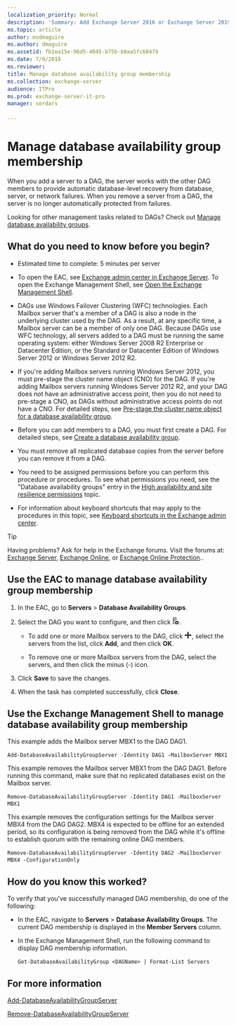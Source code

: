 ```yaml
---
localization_priority: Normal
description: 'Summary: Add Exchange Server 2016 or Exchange Server 2019 to, or remove them from, a database availability group (DAG).'
ms.topic: article
author: msdmaguire
ms.author: dmaguire
ms.assetid: fb2ea15e-96d5-4045-b75b-b0aa5fc60479
ms.date: 7/9/2018
ms.reviewer: 
title: Manage database availability group membership
ms.collection: exchange-server
audience: ITPro
ms.prod: exchange-server-it-pro
manager: serdars

---
```


# Manage database availability group membership

When you add a server to a DAG, the server works with the other DAG members to provide automatic database-level recovery from database, server, or network failures. When you remove a server from a DAG, the server is no longer automatically protected from failures.

Looking for other management tasks related to DAGs? Check out [Manage database availability groups](manage-dags.md).

## What do you need to know before you begin?

- Estimated time to complete: 5 minutes per server

- To open the EAC, see [Exchange admin center in Exchange Server](../../architecture/client-access/exchange-admin-center.md). To open the Exchange Management Shell, see [Open the Exchange Management Shell](http://technet.microsoft.com/library/63976059-25f8-4b4f-b597-633e78b803c0.aspx).

- DAGs use Windows Failover Clustering (WFC) technologies. Each Mailbox server that's a member of a DAG is also a node in the underlying cluster used by the DAG. As a result, at any specific time, a Mailbox server can be a member of only one DAG. Because DAGs use WFC technology, all servers added to a DAG must be running the same operating system: either Windows Server 2008 R2 Enterprise or Datacenter Edition, or the Standard or Datacenter Edition of Windows Server 2012 or Windows Server 2012 R2.

- If you're adding Mailbox servers running Windows Server 2012, you must pre-stage the cluster name object (CNO) for the DAG. If you're adding Mailbox servers running Windows Server 2012 R2, and your DAG does not have an administrative access point, then you do not need to pre-stage a CNO, as DAGs without administrative access points do not have a CNO. For detailed steps, see [Pre-stage the cluster name object for a database availability group](pre-stage-dag-cnos.md).

- Before you can add members to a DAG, you must first create a DAG. For detailed steps, see [Create a database availability group](create-dags.md).

- You must remove all replicated database copies from the server before you can remove it from a DAG.

- You need to be assigned permissions before you can perform this procedure or procedures. To see what permissions you need, see the "Database availability groups" entry in the [High availability and site resilience permissions](../../permissions/feature-permissions/ha-permissions.md) topic.

- For information about keyboard shortcuts that may apply to the procedures in this topic, see [Keyboard shortcuts in the Exchange admin center](../../about-documentation/exchange-admin-center-keyboard-shortcuts.md).

> [!TIP]
> Having problems? Ask for help in the Exchange forums. Visit the forums at: [Exchange Server](https://go.microsoft.com/fwlink/p/?linkId=60612), [Exchange Online](https://go.microsoft.com/fwlink/p/?linkId=267542), or [Exchange Online Protection](https://go.microsoft.com/fwlink/p/?linkId=285351)..

## Use the EAC to manage database availability group membership

1. In the EAC, go to **Servers** \> **Database Availability Groups**.

2. Select the DAG you want to configure, and then click ![Manage DAG members](../../media/ITPro_EAC_ManageDagMembersIcon.png).

   - To add one or more Mailbox servers to the DAG, click ![Add icon](../../media/ITPro_EAC_AddIcon.png), select the servers from the list, click **Add**, and then click **OK**.

   - To remove one or more Mailbox servers from the DAG, select the servers, and then click the minus (-) icon.

3. Click **Save** to save the changes.

4. When the task has completed successfully, click **Close**.

## Use the Exchange Management Shell to manage database availability group membership

This example adds the Mailbox server MBX1 to the DAG DAG1.

```
Add-DatabaseAvailabilityGroupServer -Identity DAG1 -MailboxServer MBX1
```

This example removes the Mailbox server MBX1 from the DAG DAG1. Before running this command, make sure that no replicated databases exist on the Mailbox server.

```
Remove-DatabaseAvailabilityGroupServer -Identity DAG1 -MailboxServer MBX1
```

This example removes the configuration settings for the Mailbox server MBX4 from the DAG DAG2. MBX4 is expected to be offline for an extended period, so its configuration is being removed from the DAG while it's offline to establish quorum with the remaining online DAG members.

```
Remove-DatabaseAvailabilityGroupServer -Identity DAG2 -MailboxServer MBX4 -ConfigurationOnly
```

## How do you know this worked?

To verify that you've successfully managed DAG membership, do one of the following:

- In the EAC, navigate to **Servers** \> **Database Availability Groups**. The current DAG membership is displayed in the **Member Servers** column.

- In the Exchange Management Shell, run the following command to display DAG membership information.

  ```
  Get-DatabaseAvailabilityGroup <DAGName> | Format-List Servers
  ```

## For more information

[Add-DatabaseAvailabilityGroupServer](http://technet.microsoft.com/library/6bd0a3fe-dec6-47c2-b9a3-8dffb60e4aad.aspx)

[Remove-DatabaseAvailabilityGroupServer](http://technet.microsoft.com/library/49290be7-9d3d-4bc3-80ea-f1992fdd1d12.aspx)
